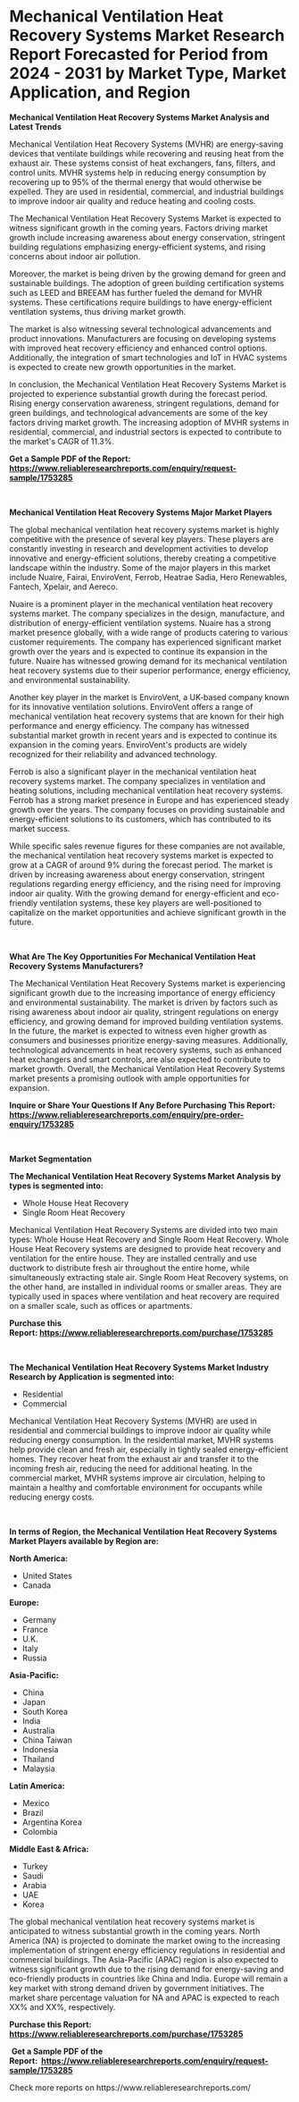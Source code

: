 <p><h1>Mechanical Ventilation Heat Recovery Systems Market Research Report Forecasted for Period from 2024 -  2031 by Market Type, Market Application, and Region</h1></p><p><strong>Mechanical Ventilation Heat Recovery Systems Market Analysis and Latest Trends</strong></p>
<p><p>Mechanical Ventilation Heat Recovery Systems (MVHR) are energy-saving devices that ventilate buildings while recovering and reusing heat from the exhaust air. These systems consist of heat exchangers, fans, filters, and control units. MVHR systems help in reducing energy consumption by recovering up to 95% of the thermal energy that would otherwise be expelled. They are used in residential, commercial, and industrial buildings to improve indoor air quality and reduce heating and cooling costs.</p><p>The Mechanical Ventilation Heat Recovery Systems Market is expected to witness significant growth in the coming years. Factors driving market growth include increasing awareness about energy conservation, stringent building regulations emphasizing energy-efficient systems, and rising concerns about indoor air pollution.</p><p>Moreover, the market is being driven by the growing demand for green and sustainable buildings. The adoption of green building certification systems such as LEED and BREEAM has further fueled the demand for MVHR systems. These certifications require buildings to have energy-efficient ventilation systems, thus driving market growth.</p><p>The market is also witnessing several technological advancements and product innovations. Manufacturers are focusing on developing systems with improved heat recovery efficiency and enhanced control options. Additionally, the integration of smart technologies and IoT in HVAC systems is expected to create new growth opportunities in the market.</p><p>In conclusion, the Mechanical Ventilation Heat Recovery Systems Market is projected to experience substantial growth during the forecast period. Rising energy conservation awareness, stringent regulations, demand for green buildings, and technological advancements are some of the key factors driving market growth. The increasing adoption of MVHR systems in residential, commercial, and industrial sectors is expected to contribute to the market's CAGR of 11.3%.</p></p>
<p><strong>Get a Sample PDF of the Report:&nbsp; <a href="https://www.reliableresearchreports.com/enquiry/request-sample/1753285">https://www.reliableresearchreports.com/enquiry/request-sample/1753285</a></strong></p>
<p>&nbsp;</p>
<p><strong>Mechanical Ventilation Heat Recovery Systems Major Market Players</strong></p>
<p><p>The global mechanical ventilation heat recovery systems market is highly competitive with the presence of several key players. These players are constantly investing in research and development activities to develop innovative and energy-efficient solutions, thereby creating a competitive landscape within the industry. Some of the major players in this market include Nuaire, Fairai, EnviroVent, Ferrob, Heatrae Sadia, Hero Renewables, Fantech, Xpelair, and Aereco.</p><p>Nuaire is a prominent player in the mechanical ventilation heat recovery systems market. The company specializes in the design, manufacture, and distribution of energy-efficient ventilation systems. Nuaire has a strong market presence globally, with a wide range of products catering to various customer requirements. The company has experienced significant market growth over the years and is expected to continue its expansion in the future. Nuaire has witnessed growing demand for its mechanical ventilation heat recovery systems due to their superior performance, energy efficiency, and environmental sustainability.</p><p>Another key player in the market is EnviroVent, a UK-based company known for its innovative ventilation solutions. EnviroVent offers a range of mechanical ventilation heat recovery systems that are known for their high performance and energy efficiency. The company has witnessed substantial market growth in recent years and is expected to continue its expansion in the coming years. EnviroVent's products are widely recognized for their reliability and advanced technology.</p><p>Ferrob is also a significant player in the mechanical ventilation heat recovery systems market. The company specializes in ventilation and heating solutions, including mechanical ventilation heat recovery systems. Ferrob has a strong market presence in Europe and has experienced steady growth over the years. The company focuses on providing sustainable and energy-efficient solutions to its customers, which has contributed to its market success.</p><p>While specific sales revenue figures for these companies are not available, the mechanical ventilation heat recovery systems market is expected to grow at a CAGR of around 9% during the forecast period. The market is driven by increasing awareness about energy conservation, stringent regulations regarding energy efficiency, and the rising need for improving indoor air quality. With the growing demand for energy-efficient and eco-friendly ventilation systems, these key players are well-positioned to capitalize on the market opportunities and achieve significant growth in the future.</p></p>
<p>&nbsp;</p>
<p><strong>What Are The Key Opportunities For Mechanical Ventilation Heat Recovery Systems Manufacturers?</strong></p>
<p><p>The Mechanical Ventilation Heat Recovery Systems market is experiencing significant growth due to the increasing importance of energy efficiency and environmental sustainability. The market is driven by factors such as rising awareness about indoor air quality, stringent regulations on energy efficiency, and growing demand for improved building ventilation systems. In the future, the market is expected to witness even higher growth as consumers and businesses prioritize energy-saving measures. Additionally, technological advancements in heat recovery systems, such as enhanced heat exchangers and smart controls, are also expected to contribute to market growth. Overall, the Mechanical Ventilation Heat Recovery Systems market presents a promising outlook with ample opportunities for expansion.</p></p>
<p><strong>Inquire or Share Your Questions If Any Before Purchasing This Report: <a href="https://www.reliableresearchreports.com/enquiry/pre-order-enquiry/1753285">https://www.reliableresearchreports.com/enquiry/pre-order-enquiry/1753285</a></strong></p>
<p>&nbsp;</p>
<p><strong>Market Segmentation</strong></p>
<p><strong>The Mechanical Ventilation Heat Recovery Systems Market Analysis by types is segmented into:</strong></p>
<p><ul><li>Whole House Heat Recovery</li><li>Single Room Heat Recovery</li></ul></p>
<p><p>Mechanical Ventilation Heat Recovery Systems are divided into two main types: Whole House Heat Recovery and Single Room Heat Recovery. Whole House Heat Recovery systems are designed to provide heat recovery and ventilation for the entire house. They are installed centrally and use ductwork to distribute fresh air throughout the entire home, while simultaneously extracting stale air. Single Room Heat Recovery systems, on the other hand, are installed in individual rooms or smaller areas. They are typically used in spaces where ventilation and heat recovery are required on a smaller scale, such as offices or apartments.</p></p>
<p><strong>Purchase this Report:&nbsp;<a href="https://www.reliableresearchreports.com/purchase/1753285">https://www.reliableresearchreports.com/purchase/1753285</a></strong></p>
<p>&nbsp;</p>
<p><strong>The Mechanical Ventilation Heat Recovery Systems Market Industry Research by Application is segmented into:</strong></p>
<p><ul><li>Residential</li><li>Commercial</li></ul></p>
<p><p>Mechanical Ventilation Heat Recovery Systems (MVHR) are used in residential and commercial buildings to improve indoor air quality while reducing energy consumption. In the residential market, MVHR systems help provide clean and fresh air, especially in tightly sealed energy-efficient homes. They recover heat from the exhaust air and transfer it to the incoming fresh air, reducing the need for additional heating. In the commercial market, MVHR systems improve air circulation, helping to maintain a healthy and comfortable environment for occupants while reducing energy costs.</p></p>
<p>&nbsp;</p>
<p><strong>In terms of Region, the Mechanical Ventilation Heat Recovery Systems Market Players available by Region are:</strong></p>
<p>
    <p> <strong> North America: </strong>
        <ul>
            <li>United States</li>
            <li>Canada</li>
        </ul>
        </p> 
    <p> <strong> Europe: </strong>
        <ul>
            <li>Germany</li>
            <li>France</li>
            <li>U.K.</li>
            <li>Italy</li>
            <li>Russia</li>
        </ul>
        </p> 
    <p> <strong> Asia-Pacific: </strong>
        <ul>
            <li>China</li>
            <li>Japan</li>
            <li>South Korea</li>
            <li>India</li>
            <li>Australia</li>
            <li>China Taiwan</li>
            <li>Indonesia</li>
            <li>Thailand</li>
            <li>Malaysia</li>
        </ul>
        </p> 
    <p> <strong> Latin America: </strong>
        <ul>
            <li>Mexico</li>
            <li>Brazil</li>
            <li>Argentina Korea</li>
            <li>Colombia</li>
        </ul>
        </p> 
    <p> <strong> Middle East & Africa: </strong>
        <ul>
            <li>Turkey</li>
            <li>Saudi</li>
            <li>Arabia</li>
            <li>UAE</li>
            <li>Korea</li>
        </ul>
    </p>
    </p>
<p><p>The global mechanical ventilation heat recovery systems market is anticipated to witness substantial growth in the coming years. North America (NA) is projected to dominate the market owing to the increasing implementation of stringent energy efficiency regulations in residential and commercial buildings. The Asia-Pacific (APAC) region is also expected to witness significant growth due to the rising demand for energy-saving and eco-friendly products in countries like China and India. Europe will remain a key market with strong demand driven by government initiatives. The market share percentage valuation for NA and APAC is expected to reach XX% and XX%, respectively.</p></p>
<p><strong>Purchase this Report: <a href="https://www.reliableresearchreports.com/purchase/1753285">https://www.reliableresearchreports.com/purchase/1753285</a></strong></p>
<p>&nbsp;<strong>Get a Sample PDF of the Report:&nbsp;&nbsp;<a href="https://www.reliableresearchreports.com/enquiry/request-sample/1753285">https://www.reliableresearchreports.com/enquiry/request-sample/1753285</a></strong></p>
<p><strong></strong></p>
<p>Check more reports on https://www.reliableresearchreports.com/</p>